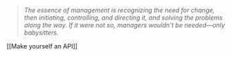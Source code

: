 > _The essence of management is recognizing the need for change, then initiating, controlling, and directing it, and solving the problems along the way._ _If it were not so, managers wouldn’t be needed—only babysitters._


[[Make yourself an API]]